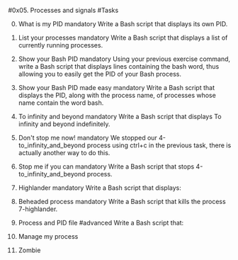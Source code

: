 #0x05. Processes and signals
#Tasks

0. What is my PID
mandatory
Write a Bash script that displays its own PID.

1. List your processes
mandatory
Write a Bash script that displays a list of currently running processes.

2. Show your Bash PID
mandatory
Using your previous exercise command, write a Bash script that displays lines containing the bash word, thus allowing you to easily get the PID of your Bash process.

3. Show your Bash PID made easy
mandatory
Write a Bash script that displays the PID, along with the process name, of processes whose name contain the word bash.

4. To infinity and beyond
mandatory
Write a Bash script that displays To infinity and beyond indefinitely.

5. Don't stop me now!
mandatory
We stopped our 4-to_infinity_and_beyond process using ctrl+c in the previous task, there is actually another way to do this.

6. Stop me if you can
mandatory
Write a Bash script that stops 4-to_infinity_and_beyond process.

7. Highlander
mandatory
Write a Bash script that displays:

8. Beheaded process
mandatory
Write a Bash script that kills the process 7-highlander.

9. Process and PID file
#advanced
Write a Bash script that:

10. Manage my process

11. Zombie
